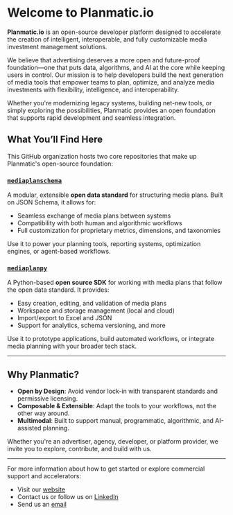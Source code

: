# Welcome to Planmatic.io

**Planmatic.io** is an open-source developer platform designed to accelerate the creation of intelligent, interoperable, and fully customizable media investment management solutions.

We believe that advertising deserves a more open and future-proof foundation—one that puts data, algorithms, and AI at the core while keeping users in control. Our mission is to help developers build the next generation of media tools that empower teams to plan, optimize, and analyze media investments with flexibility, intelligence, and interoperability.

Whether you're modernizing legacy systems, building net-new tools, or simply exploring the possibilities, Planmatic provides an open foundation that supports rapid development and seamless integration.

## What You’ll Find Here

This GitHub organization hosts two core repositories that make up Planmatic's open-source foundation:

### [`mediaplanschema`](https://github.com/laurent-colard-l5i/mediaplanschema)

A modular, extensible **open data standard** for structuring media plans. Built on JSON Schema, it allows for:

- Seamless exchange of media plans between systems
- Compatibility with both human and algorithmic workflows
- Full customization for proprietary metrics, dimensions, and taxonomies

Use it to power your planning tools, reporting systems, optimization engines, or agent-based workflows.

### [`mediaplanpy`](https://github.com/laurent-colard-l5i/mediaplanpy)

A Python-based **open source SDK** for working with media plans that follow the open data standard. It provides:

- Easy creation, editing, and validation of media plans
- Workspace and storage management (local and cloud)
- Import/export to Excel and JSON
- Support for analytics, schema versioning, and more

Use it to prototype applications, build automated workflows, or integrate media planning with your broader tech stack.

---

## Why Planmatic?

- **Open by Design**: Avoid vendor lock-in with transparent standards and permissive licensing.
- **Composable & Extensible**: Adapt the tools to your workflows, not the other way around.
- **Multimodal**: Built to support manual, programmatic, algorithmic, and AI-assisted planning.

Whether you're an advertiser, agency, developer, or platform provider, we invite you to explore, contribute, and build with us.

---

For more information about how to get started or explore commercial support and accelerators:
- Visit our [website](https://www.planmatic.io)
- Contact us or follow us on [LinkedIn](https://www.linkedin.com/company/planmatic)
- Send us an [email](mailto:laurent.colard@level5i.com)
